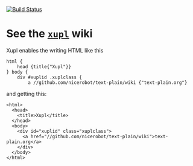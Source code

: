 [![Build Status](https://buildhive.cloudbees.com/job/nicerobot/job/xupl/badge/icon)](https://buildhive.cloudbees.com/job/nicerobot/job/xupl/)

# See the [`xupl`](https://github.com/nicerobot/xupl/wiki) wiki

Xupl enables the writing HTML like this

    html {
    	head {title{"Xupl"}}
    } body {
    	div #xuplid .xuplclass {
    		a //github.com/nicerobot/text-plain/wiki {"text-plain.org"}

and getting this:

    <html>
      <head>
        <title>Xupl</title>
      </head>
      <body>
        <div id="xuplid" class="xuplclass">
          <a href="//github.com/nicerobot/text-plain/wiki">text-plain.org</a>
        </div>
      </body>
    </html>


